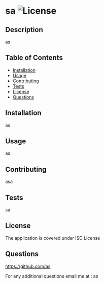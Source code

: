 # sa ![License](https://img.shields.io/badge/License-ISC-yellow.svg)                   

## Description
as
    
## Table of Contents
- [Installation](#installation)
- [Usage](#usage)
- [Contributing](#contributing)
- [Tests](#tests)
- [License](#license)
- [Questions](#questions)

## Installation 
as

## Usage
as

## Contributing
asa

## Tests
sa

## License
The application is covered under ISC License

## Questions
https://github.com/as

For any additional questions email me at : as

